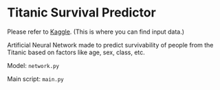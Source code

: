 # Titanic Survival Predictor

Please refer to [Kaggle](https://www.kaggle.com/c/titanic). (This is where you can find input data.)

Artificial Neural Network made to predict survivability of people from the Titanic based on factors like age, sex, class, etc.

Model: `network.py`

Main script: `main.py`